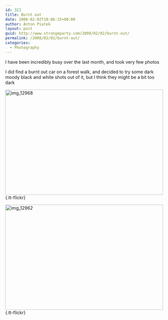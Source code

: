 ```yaml
---
id: 321
title: Burnt out
date: 2008-02-02T18:06:15+00:00
author: Anton Piatek
layout: post
guid: http://www.strangeparty.com/2008/02/02/burnt-out/
permalink: /2008/02/02/burnt-out/
categories:
  - Photography
---
```

I have been incredibly busy over the last month, and took very few photos

I did find a burnt out car on a forest walk, and decided to try some dark moody black and white shots out of it, but I think they might be a bit too dark

[<img src="http://farm3.static.flickr.com/2211/2229305258_660859b5e6.jpg" alt="img_12968" border="0" height="333" width="500" />](http://www.flickr.com/photos/antonpiatek/2229305258/){.tt-flickr}

[<img src="http://farm3.static.flickr.com/2091/2228509779_f85d0ee34f.jpg" alt="img_12962" border="0" height="333" width="500" />](http://www.flickr.com/photos/antonpiatek/2228509779/){.tt-flickr}